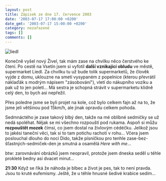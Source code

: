 ```yaml
---
layout: post
title: Zápisek ze dne 17. července 2003
date: '2003-07-17 17:00:00 +0200'
date_gmt: '2003-07-17 15:00:00 +0200'
category: nezařazené
tags: []
comments: []
---
```

<div ><img alt="liedl" src="%base_url%/assets/old-images/liedl.jpg"></div>
<p>Konečně vyšel nový Živel, tak mám zase na chvilku něco čerstvého ke čtení. Po cestě na Vsetín jsem   si vyfotil <span style="font-weight:bold">další vznikající obludu</span> ve městě, supermarket Liedl. Za chvilku tu už bude tolik supermarketů, že člověk   vyjde z domu, uklouzne na smetí vysypaném z popelnice (kterou převrátil náklaďák s modrým nápisem "zásobování"), vletí do   nákupního vozíku a pak už to jen poletí... Má sestra je schopná strávit v supermarketu klidně celý den,   to bych asi nepřežil.</p>
<p>Přes poledne jsme se byli projet na kole, což bylo celkem fajn až na to, že jsme jeli většinou pod   15km/h, ale jinak opravdu celkem pohoda.</p>
<p>Sedmnáctého je zase takový blbý den, takže na mé oblíbné sedmičky se už nedá spoléhat. Nějak se mi všechno   rozpouští pod rukama. Aspoň si můžu <span style="font-weight:bold">rozpouštět mozek</span> čímsi, co jsem dostal na živlovým cédéčku. Jelikož jsou   to jakési taneční věci, tak si to tam potichu rachotí v rohu... Včera jsem poslouchal dlouho do noci Dido,   takže písničkou pro tenhle zase-bez-šťastných-sedmiček-den je smutná a osamělá <i title="tady býval odkaz na soubor 'here_with_me.htm'">Here with me</i>...</p>
<p>btw: zarovnávání obrázků jsem neopravil, protože jsem dneska seděl u téhle prokleté bedny asi dvacet minut...</p>
<p><span style="font-weight:bold">21:30</span> Když se říká že náhoda je blbec a život je pes, tak to není pravda. Jsou   to kruté eufemismy. Ještě, že u téhle hnusné šedivé krabice sedím...</p>
